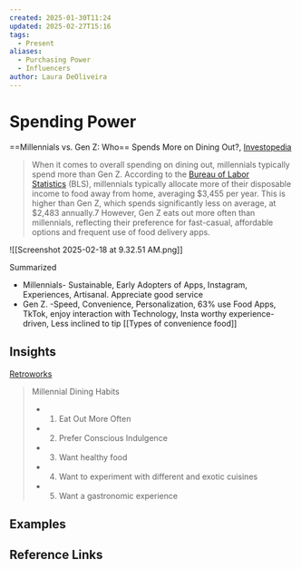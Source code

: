```yaml
---
created: 2025-01-30T11:24
updated: 2025-02-27T15:16
tags:
  - Present
aliases:
  - Purchasing Power
  - Influencers
author: Laura DeOliveira
---
```

# Spending Power

==Millennials vs. Gen Z: Who== Spends More on Dining Out?, [Investopedia](https://www.investopedia.com/millennials-vs-gen-z-dining-out-spending-8754332)


> When it comes to overall spending on dining out, millennials typically spend more than Gen Z. According to the [Bureau of Labor Statistics](https://www.investopedia.com/terms/b/bls.asp) (BLS), millennials typically allocate more of their disposable income to food away from home, averaging $3,455 per year. This is higher than Gen Z, which spends significantly less on average, at $2,483 annually.7 However, Gen Z eats out more often than millennials, reflecting their preference for fast-casual, affordable options and frequent use of food delivery apps.

![[Screenshot 2025-02-18 at 9.32.51 AM.png]]

Summarized 
- Millennials- Sustainable, Early Adopters of Apps, Instagram, Experiences, Artisanal. Appreciate good service
- Gen Z. -Speed, Convenience, Personalization, 63% use Food Apps, TkTok, enjoy interaction with Technology, Insta worthy experience-driven, Less inclined to tip 
[[Types of convenience food]]


## Insights

[Retroworks ](https://www.restroworks.com/blog/changing-food-habits-of-millennials-are-impacting-the-restaurant-business/#:~:text=1.,more%20frequently%20than%20previous%20generations.)
> Millennial Dining Habits
> - 1. Eat Out More Often
> - 2. Prefer Conscious Indulgence
> - 3. Want healthy food
> - 4. Want to experiment with different and exotic cuisines 
> - 5. Want a gastronomic experience 


## Examples

## Reference Links
